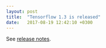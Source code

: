 ```yaml
---
layout: post
title:  "Tensorflow 1.3 is released"
date:   2017-08-19 12:42:10 +0300
---
```


See [release notes](https://github.com/tensorflow/tensorflow/blob/r1.3/RELEASE.md).